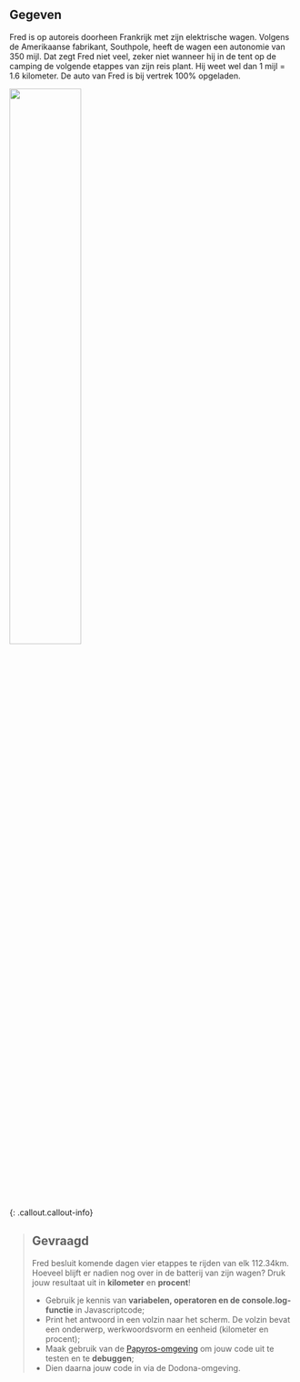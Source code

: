 ## Gegeven

Fred is op autoreis doorheen Frankrijk met zijn elektrische wagen. Volgens de Amerikaanse fabrikant, Southpole, heeft de wagen een autonomie van 350 mijl. 
Dat zegt Fred niet veel, zeker niet wanneer hij in de tent op de camping de volgende etappes van zijn reis plant. Hij weet wel dan 1 mijl = 1.6 kilometer. 
De auto van Fred is bij vertrek 100% opgeladen. 


<img src="https://images.pexels.com/photos/9800002/pexels-photo-9800002.jpeg?auto=compress&cs=tinysrgb&w=1260&h=750&dpr=1" width="50%"/>


{: .callout.callout-info}
> ## Gevraagd
> Fred besluit komende dagen vier etappes te rijden van elk 112.34km. Hoeveel blijft er nadien nog over in de batterij van zijn wagen? 
> Druk jouw resultaat uit in **kilometer** en **procent**! 
> * Gebruik je kennis van **variabelen, operatoren en de console.log-functie** in Javascriptcode;
> * Print het antwoord in een volzin naar het scherm. De volzin bevat een onderwerp, werkwoordsvorm en eenheid (kilometer en procent); 
> * Maak gebruik van de [Papyros-omgeving](https://papyros.dodona.be/?locale=nl&language=JavaScript) om jouw code uit te testen en te **debuggen**; 
> * Dien daarna jouw code in via de Dodona-omgeving. 
